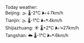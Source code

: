 Today weather:  
Beijing: 🌫  🌡️-2°C 🌬️↓7km/h  
Tianjin: 🌫  🌡️-1°C 🌬️↖4km/h  
Shijiazhuang: ☀️   🌡️+2°C 🌬️↘27km/h  
Tangshan: ☁️   🌡️-1°C 🌬️↖6km/h  
